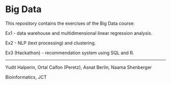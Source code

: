 # Big Data

This repository contains the exercises of the Big Data course:

Ex1 - data warehouse and multidimensional linear regression analysis.

Ex2 - NLP (text processing) and clustering.

Ex3 (Hackathon) - recommendation system using SQL and R.

***

Yudit Halperin, Ortal Calfon (Peretz), Asnat Berlin, Naama Shenberger


Bioinformatics, JCT
